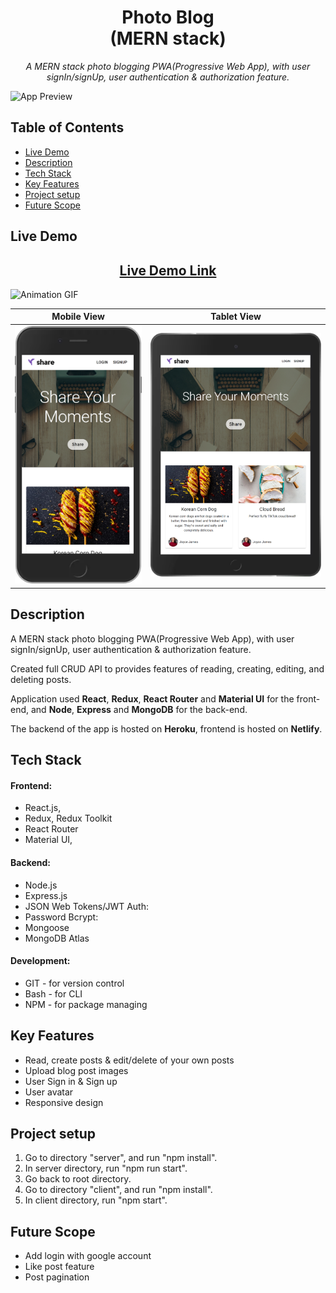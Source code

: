 <h1 align="center"> Photo Blog <br> (MERN stack) </h1>

<p  align="center"><i>A MERN stack photo blogging PWA(Progressive Web App), with user signIn/signUp, user authentication & authorization feature.</i></p>

![App Preview](./readme_img/ll-mern-blog-app-client.netlify.app_1080.png)

## Table of Contents

- [Live Demo](#live-demo)
- [Description](#description)
- [Tech Stack](#tech-stack)
- [Key Features](#key-features)
- [Project setup](#project-setup)
- [Future Scope](#future-scope)

## Live Demo

<h2 align="center"><a  href="https://ll-mern-blog-app-client.netlify.app/">Live Demo Link</a></h2>

<img src="./readme_img/blog Animation.gif" alt="Animation GIF">

|                                                Mobile View                                                 |                                          Tablet View                                          |
| :--------------------------------------------------------------------------------------------------------: | :-------------------------------------------------------------------------------------------: |
| <img src="./readme_img/ll-mern-blog-app-client.netlify.app_(iPhone 6_7_8 Plus).png" alt="App Mobile View"> | <img src="./readme_img/ll-mern-blog-app-client.netlify.app_(iPad).png" alt="App Tablet View"> |

## Description

A MERN stack photo blogging PWA(Progressive Web App), with user signIn/signUp, user authentication & authorization feature.

Created full CRUD API to provides features of reading, creating, editing, and deleting posts.

Application used **React**, **Redux**, **React Router** and **Material UI** for the front-end, and **Node**, **Express** and **MongoDB** for the back-end.

The backend of the app is hosted on **Heroku**, frontend is hosted on **Netlify**.

<!-- =============================================== -->

## Tech Stack

#### Frontend:

- React.js,
- Redux, Redux Toolkit
- React Router
- Material UI,

#### Backend:

- Node.js
- Express.js
- JSON Web Tokens/JWT Auth:
- Password Bcrypt:
- Mongoose
- MongoDB Atlas

#### Development:

- GIT - for version control
- Bash - for CLI
- NPM - for package managing
<!-- =============================================== -->

## Key Features

- Read, create posts & edit/delete of your own posts
- Upload blog post images
- User Sign in & Sign up
- User avatar
- Responsive design

## Project setup

1. Go to directory "server", and run "npm install".
2. In server directory, run "npm run start".
3. Go back to root directory.
4. Go to directory "client", and run "npm install".
5. In client directory, run "npm start".

## Future Scope

- Add login with google account
- Like post feature
- Post pagination
